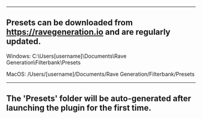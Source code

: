 ------------------------------------------------------------------------------------
Presets can be downloaded from https://ravegeneration.io and are regularly updated.
------------------------------------------------------------------------------------

Windows:
C:\Users\[username]\Documents\Rave Generation\Filterbank\Presets

MacOS:
/Users/[username]/Documents/Rave Generation/Filterbank/Presets

-------------------------------------------------------------------------------------------
The 'Presets' folder will be auto-generated after launching the plugin for the first time.
-------------------------------------------------------------------------------------------
